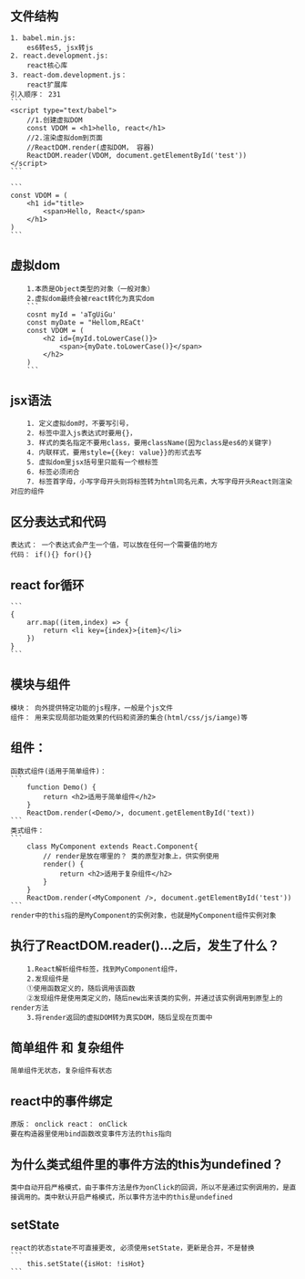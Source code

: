 ## 文件结构
	1. babel.min.js:
		es6转es5, jsx转js
	2. react.development.js:
		react核心库
	3. react-dom.development.js：
		react扩展库
	引入顺序： 231
	```
	<script type="text/babel">
		//1.创建虚拟DOM
		const VDOM = <h1>hello, react</h1>
		//2.渲染虚拟dom到页面
		//ReactDOM.render(虚拟DOM， 容器)
		ReactDOM.reader(VDOM, document.getElementById('test'))
	</script>
	```
	
	```
	const VDOM = (
		<h1 id="title>
			<span>Hello, React</span>
		</h1>
	)
	```
	
## 虚拟dom
		1.本质是Object类型的对象（一般对象）
		2.虚拟dom最终会被react转化为真实dom
		```
		cosnt myId = 'aTgUiGu'
		const myDate = "Hellom,REaCt'
		const VDOM = (
			<h2 id={myId.toLowerCase()}>
				<span>{myDate.toLowerCase()}</span>
			</h2>
		)
		```

## jsx语法
		1. 定义虚拟dom时，不要写引号，
		2. 标签中混入js表达式时要用{}，
		3. 样式的类名指定不要用class，要用className(因为class是es6的关键字)
		4. 内联样式，要用style={{key: value}}的形式去写
		5. 虚拟dom里jsx括号里只能有一个根标签
		6. 标签必须闭合
		7. 标签首字母，小写字母开头则将标签转为html同名元素，大写字母开头React则渲染对应的组件

## 区分表达式和代码
	表达式： 一个表达式会产生一个值，可以放在任何一个需要值的地方
	代码： if(){} for(){}

## react for循环
	```
	{
		arr.map((item,index) => {
			return <li key={index}>{item}</li>
		})
	}
	```

## 模块与组件
	模块： 向外提供特定功能的js程序，一般是个js文件
	组件： 用来实现局部功能效果的代码和资源的集合(html/css/js/iamge)等
	
## 组件：
	函数式组件(适用于简单组件)：
	```
		function Demo() {
			return <h2>适用于简单组件</h2>
		}
		ReactDom.render(<Demo/>, document.getElementById('text))
	```
	类式组件：
	```
		class MyComponent extends React.Component{
			// render是放在哪里的？ 类的原型对象上，供实例使用
			render() {
				return <h2>适用于复杂组件</h2>
			}
		}
		ReactDom.render(<MyComponent />, document.getElementById('test'))
	```
	render中的this指的是MyComponent的实例对象，也就是MyComponent组件实例对象 
	
		
## 执行了ReactDOM.reader(<MyComponent />)...之后，发生了什么？
		1.React解析组件标签，找到MyComponent组件，
		2.发现组件是
		①使用函数定义的，随后调用该函数
		②发现组件是使用类定义的，随后new出来该类的实例，并通过该实例调用到原型上的render方法
		3.将render返回的虚拟DOM转为真实DOM，随后呈现在页面中
		
## 简单组件 和 复杂组件
	简单组件无状态，复杂组件有状态
	
## react中的事件绑定
	原版： onclick react： onClick
	要在构造器里使用bind函数改变事件方法的this指向
	
## 为什么类式组件里的事件方法的this为undefined？
	类中自动开启严格模式，由于事件方法是作为onClick的回调，所以不是通过实例调用的，是直接调用的。类中默认开启严格模式，所以事件方法中的this是undefined
	
## setState
	react的状态state不可直接更改, 必须使用setState，更新是合并，不是替换
	```
		this.setState({isHot: !isHot}
	```